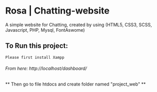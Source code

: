 # Rosa | Chatting-website
A simple website for Chatting, created by using 
(HTML5, CSS3, SCSS, Javascript, PHP, Mysql, FontAswome)
 
## To Run this project:
` Please first install Xampp `
###### From here: http://localhost/dashboard/

** Then go to file htdocs and create folder named "project_web" **
